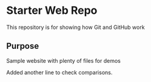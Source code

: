 # Starter Web Repo

This repository is for showing how Git and GitHub work

## Purpose

Sample website with plenty of files for demos

Added another line to check comparisons.